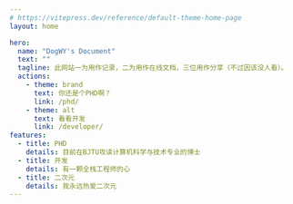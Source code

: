 ```yaml
---
# https://vitepress.dev/reference/default-theme-home-page
layout: home

hero:
  name: "DogWY's Document"
  text: ""
  tagline: 此网站一为用作记录，二为用作在线文档，三位用作分享（不过因该没人看）。
  actions:
    - theme: brand
      text: 你还是个PHD啊？
      link: /phd/
    - theme: alt
      text: 看看开发
      link: /developer/
features:
  - title: PHD
    details: 目前在BJTU攻读计算机科学与技术专业的博士
  - title: 开发
    details: 有一颗全栈工程师的心
  - title: 二次元
    details: 我永远热爱二次元
---
```


